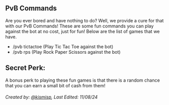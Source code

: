 ## PvB Commands

Are you ever bored and have nothing to do? Well, we provide a cure for that with our PvB Commands! These are some fun commands you can play against the bot at no cost, just for fun! Below are the list of games that we have.

- /pvb tictactoe (Play Tic Tac Toe against the bot)
- /pvb rps (Play Rock Paper Scissors against the bot)

## Secret Perk:

A bonus perk to playing these fun games is that there is a random chance that you can earn a small bit of cash from them!



###### Created by: [@kismisp](https://discordapp.com/users/1206865169846632450), Last Edited: 11/08/24
